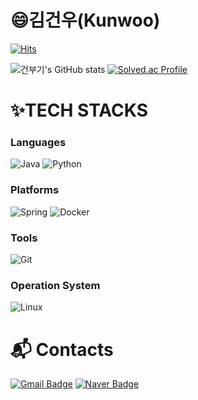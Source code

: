 # :smile:김건우(Kunwoo) 

[![Hits](https://hits.seeyoufarm.com/api/count/incr/badge.svg?url=https%3A%2F%2Fgithub.com%2FPigonhair&count_bg=%23FD53A5&title_bg=%2398847A&icon=&icon_color=%23E7E7E7&title=hits&edge_flat=true)](https://hits.seeyoufarm.com)

![건부기's GitHub stats](https://github-readme-stats.vercel.app/api?username=Pigonhair&show_icons=true&theme=radical)
[![Solved.ac Profile](http://mazassumnida.wtf/api/v2/generate_badge?boj=pigonhair)](https://solved.ac/pigonhair/)
# :sparkles:TECH STACKS
### Languages
![Java](https://img.shields.io/badge/Java-007396.svg?&style=for-the-badge&logo=Java&logoColor=white)
![Python](https://img.shields.io/badge/Python-3776AB.svg?&style=for-the-badge&logo=Python&logoColor=white)

### Platforms
![Spring](https://img.shields.io/badge/Spring-6DB33F.svg?&style=for-the-badge&logo=Spring&logoColor=white)
![Docker](https://img.shields.io/badge/Docker-2496ED.svg?&style=for-the-badge&logo=Docker&logoColor=white)

### Tools
![Git](https://img.shields.io/badge/Git-F05032.svg?&style=for-the-badge&logo=Git&logoColor=white)

### Operation System
![Linux](https://img.shields.io/badge/Linux-FCC624.svg?&style=for-the-badge&logo=Linux&logoColor=black)

# :mailbox_with_mail: Contacts
[![Gmail Badge](https://img.shields.io/badge/Gmail-d14836?style=flat-square&logo=Gmail&logoColor=white&link=mailto:pigonhairtt@gmail.com)](mailto:pigonhairtt@gmail.com)
[![Naver Badge](https://img.shields.io/badge/Naver-03C75A?style=flat-square&logo=Naver&logoColor=white&link=mailto:dryrain94@naver.com)](mailto:dryrain94@naver.com)
